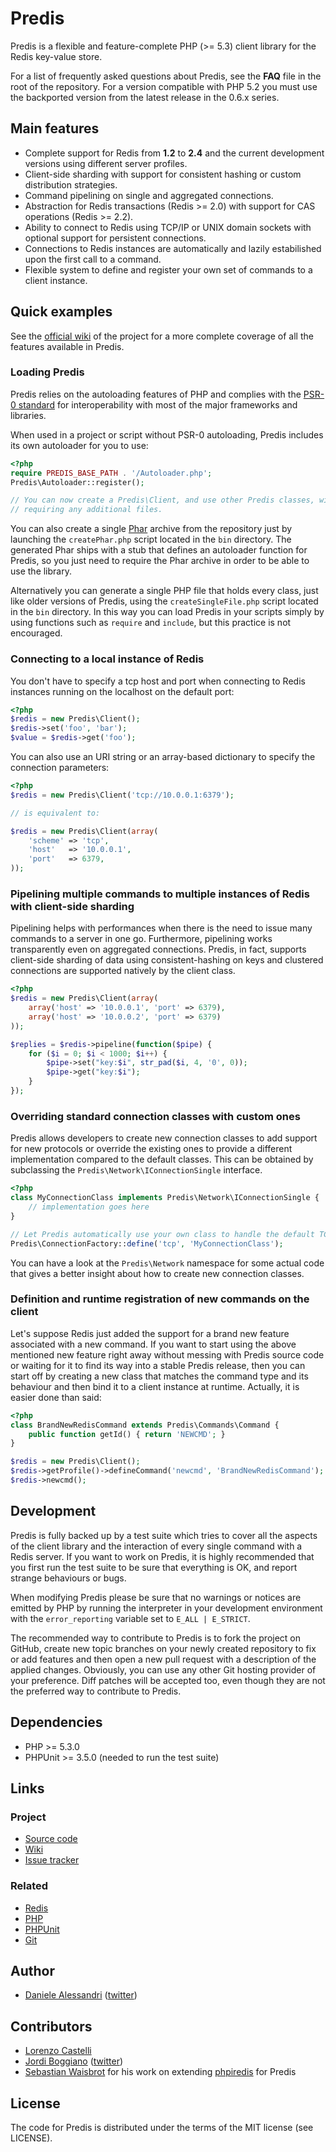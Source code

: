 # Predis #

Predis is a flexible and feature-complete PHP (>= 5.3) client library for the Redis key-value store.

For a list of frequently asked questions about Predis, see the __FAQ__ file in the root of the repository.
For a version compatible with PHP 5.2 you must use the backported version from the latest release in the 0.6.x series.


## Main features ##

- Complete support for Redis from __1.2__ to __2.4__ and the current development versions using different server profiles.
- Client-side sharding with support for consistent hashing or custom distribution strategies.
- Command pipelining on single and aggregated connections.
- Abstraction for Redis transactions (Redis >= 2.0) with support for CAS operations (Redis >= 2.2).
- Ability to connect to Redis using TCP/IP or UNIX domain sockets with optional support for persistent connections.
- Connections to Redis instances are automatically and lazily estabilished upon the first call to a command.
- Flexible system to define and register your own set of commands to a client instance.


## Quick examples ##

See the [official wiki](http://wiki.github.com/nrk/predis) of the project for a more 
complete coverage of all the features available in Predis.


### Loading Predis

Predis relies on the autoloading features of PHP and complies with the 
[PSR-0 standard](http://groups.google.com/group/php-standards/web/psr-0-final-proposal) 
for interoperability with most of the major frameworks and libraries.

When used in a project or script without PSR-0 autoloading, Predis includes its own autoloader for you to use:

``` php
<?php
require PREDIS_BASE_PATH . '/Autoloader.php';
Predis\Autoloader::register();

// You can now create a Predis\Client, and use other Predis classes, without
// requiring any additional files.
```

You can also create a single [Phar](http://www.php.net/manual/en/intro.phar.php) archive from the repository 
just by launching the `createPhar.php` script located in the `bin` directory. The generated Phar ships with 
a stub that defines an autoloader function for Predis, so you just need to require the Phar archive in order 
to be able to use the library.

Alternatively you can generate a single PHP file that holds every class, just like older versions of Predis, 
using the `createSingleFile.php` script located in the `bin` directory. In this way you can load Predis in 
your scripts simply by using functions such as `require` and `include`, but this practice is not encouraged.


### Connecting to a local instance of Redis ###

You don't have to specify a tcp host and port when connecting to Redis instances running on the 
localhost on the default port:

``` php
<?php
$redis = new Predis\Client();
$redis->set('foo', 'bar');
$value = $redis->get('foo');
```

You can also use an URI string or an array-based dictionary to specify the connection parameters:

``` php
<?php
$redis = new Predis\Client('tcp://10.0.0.1:6379');

// is equivalent to:

$redis = new Predis\Client(array(
    'scheme' => 'tcp',
    'host'   => '10.0.0.1',
    'port'   => 6379,
));
```


### Pipelining multiple commands to multiple instances of Redis with client-side sharding ###

Pipelining helps with performances when there is the need to issue many commands to a server 
in one go. Furthermore, pipelining works transparently even on aggregated connections. Predis, 
in fact, supports client-side sharding of data using consistent-hashing on keys and clustered 
connections are supported natively by the client class.

``` php
<?php
$redis = new Predis\Client(array(
    array('host' => '10.0.0.1', 'port' => 6379),
    array('host' => '10.0.0.2', 'port' => 6379)
));

$replies = $redis->pipeline(function($pipe) {
    for ($i = 0; $i < 1000; $i++) {
        $pipe->set("key:$i", str_pad($i, 4, '0', 0));
        $pipe->get("key:$i");
    }
});
```


### Overriding standard connection classes with custom ones ###

Predis allows developers to create new connection classes to add support for new protocols 
or override the existing ones to provide a different implementation compared to the default 
classes. This can be obtained by subclassing the `Predis\Network\IConnectionSingle` interface.

``` php
<?php
class MyConnectionClass implements Predis\Network\IConnectionSingle {
    // implementation goes here
}

// Let Predis automatically use your own class to handle the default TCP connection
Predis\ConnectionFactory::define('tcp', 'MyConnectionClass');
```


You can have a look at the `Predis\Network` namespace for some actual code that gives a better 
insight about how to create new connection classes.


### Definition and runtime registration of new commands on the client ###

Let's suppose Redis just added the support for a brand new feature associated 
with a new command. If you want to start using the above mentioned new feature 
right away without messing with Predis source code or waiting for it to find 
its way into a stable Predis release, then you can start off by creating a new 
class that matches the command type and its behaviour and then bind it to a 
client instance at runtime. Actually, it is easier done than said:

``` php
<?php
class BrandNewRedisCommand extends Predis\Commands\Command {
    public function getId() { return 'NEWCMD'; }
}

$redis = new Predis\Client();
$redis->getProfile()->defineCommand('newcmd', 'BrandNewRedisCommand');
$redis->newcmd();
```


## Development ##

Predis is fully backed up by a test suite which tries to cover all the aspects of the 
client library and the interaction of every single command with a Redis server. If you 
want to work on Predis, it is highly recommended that you first run the test suite to 
be sure that everything is OK, and report strange behaviours or bugs.

When modifying Predis please be sure that no warnings or notices are emitted by PHP 
by running the interpreter in your development environment with the `error_reporting` 
variable set to `E_ALL | E_STRICT`.

The recommended way to contribute to Predis is to fork the project on GitHub, create 
new topic branches on your newly created repository to fix or add features and then 
open a new pull request with a description of the applied changes. Obviously, you can 
use any other Git hosting provider of your preference. Diff patches will be accepted 
too, even though they are not the preferred way to contribute to Predis.


## Dependencies ##

- PHP >= 5.3.0
- PHPUnit >= 3.5.0 (needed to run the test suite)

## Links ##

### Project ###
- [Source code](http://github.com/nrk/predis/)
- [Wiki](http://wiki.github.com/nrk/predis/)
- [Issue tracker](http://github.com/nrk/predis/issues)

### Related ###
- [Redis](http://redis.io/)
- [PHP](http://php.net/)
- [PHPUnit](http://www.phpunit.de/)
- [Git](http://git-scm.com/)

## Author ##

- [Daniele Alessandri](mailto:suppakilla@gmail.com) ([twitter](http://twitter.com/JoL1hAHN))

## Contributors ##

- [Lorenzo Castelli](http://github.com/lcastelli)
- [Jordi Boggiano](http://github.com/Seldaek) ([twitter](http://twitter.com/seldaek))
- [Sebastian Waisbrot](http://github.com/seppo0010) for his work on extending [phpiredis](http://github.com/seppo0010/phpiredis) for Predis

## License ##

The code for Predis is distributed under the terms of the MIT license (see LICENSE).
